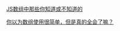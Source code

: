 [JS数组中那些你知道或不知道的](https://mp.weixin.qq.com/s?__biz=MzUyNDYxNDAyMg==&mid=2247484261&idx=1&sn=a4bad41ecf08e70753ec522191cafa28&chksm=fa2be38ccd5c6a9a1298aedb853e2188fdcd166d594f8f5040089ffe89dd3546578e5a247838&scene=126&&sessionid=1664420298#rd)

[你以为数组使用很简单，但是真的全会了嘛？](https://mp.weixin.qq.com/s?__biz=MzUyNDYxNDAyMg==&mid=2247485319&idx=1&sn=9d65575f09475e44914bfd1e89dc61bf&chksm=fa2be76ecd5c6e786c0da2ddf46f72a5922b993b00ea5f6315b732adfea10d9ef992e25e9bdb&scene=126&&sessionid=1664420281#rd)
